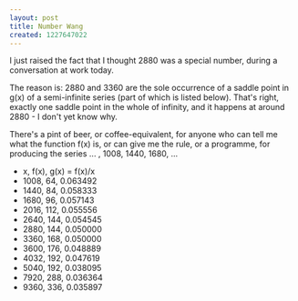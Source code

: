 ```yaml
--- 
layout: post
title: Number Wang
created: 1227647022
---
```

I just raised the fact that I thought 2880 was a special number, during a conversation at work today.

The reason is: 2880 and 3360 are the sole occurrence of a saddle point in g(x) of a semi-infinite series (part of which is listed below).  That's right, exactly one saddle point in the whole of infinity, and it happens at around 2880 - I don't yet know why.

There's a pint of beer, or coffee-equivalent, for anyone who can tell me what the function f(x) is, or can give me the rule, or a programme, for producing the series ... , 1008, 1440, 1680, ...

<ul>
<li>x, f(x), g(x) = f(x)/x</li>
<li>1008, 64, 0.063492</li>
<li>1440, 84, 0.058333</li>
<li>1680, 96, 0.057143</li>
<li>2016, 112, 0.055556</li>
<li>2640, 144, 0.054545</li>
<li>2880, 144, 0.050000</li>
<li>3360, 168, 0.050000</li>
<li>3600, 176, 0.048889</li>
<li>4032, 192, 0.047619</li>
<li>5040, 192, 0.038095</li>
<li>7920, 288, 0.036364</li>
<li>9360, 336, 0.035897</li>
</ul>
